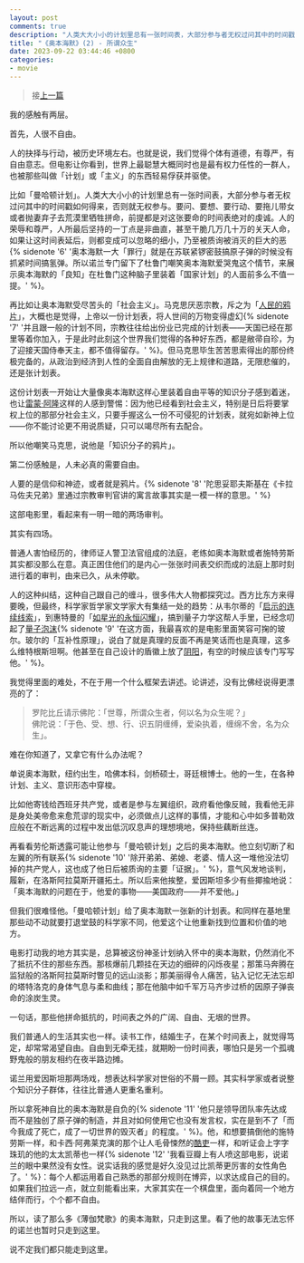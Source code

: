 ```yaml
---
layout: post
comments: true
description: "人类大大小小的计划里总有一张时间表，大部分参与者无权过问其中的时间戳如何得来，否则就无权参与。要问、要想、要行动、要拖儿带女或者抛妻弃子去荒漠里牺牲拼命，前提都是对这张要命的时间表绝对的虔诚。人的荣辱和尊严，人所最后坚持的一丁点是非曲直，甚至干脆几万几十万的关天人命，如果让这时间表延后，则都变成可以忽略的细小，乃至被质询被消灭的巨大的恶。"
title: "《奥本海默》(2) - 所谓众生"
date: 2023-09-22 03:44:46 +0800
categories:
- movie
---
```


> 接[上一篇](/2023/09/the-oppenheimer-movie-1/)

我的感触有两层。

首先，人很不自由。

人的抉择与行动，被历史环境左右。也就是说，我们觉得个体有道德，有尊严，有自由意志。但电影让你看到，世界上最聪慧大概同时也是最有权力任性的一群人，也被那些叫做「计划」或「主义」的东西轻易俘获并驱使。

比如「曼哈顿计划」。人类大大小小的计划里总有一张时间表，大部分参与者无权过问其中的时间戳如何得来，否则就无权参与。要问、要想、要行动、要拖儿带女或者抛妻弃子去荒漠里牺牲拼命，前提都是对这张要命的时间表绝对的虔诚。人的荣辱和尊严，人所最后坚持的一丁点是非曲直，甚至干脆几万几十万的关天人命，如果让这时间表延后，则都变成可以忽略的细小，乃至被质询被消灭的巨大的恶{% sidenote '6' '奥本海默一大「罪行」就是在苏联紧锣密鼓搞原子弹的时候没有抓紧时间搞氢弹。所以诺兰专门留下了杜鲁门嘲笑奥本海默爱哭鬼这个情节，来展示奥本海默的「良知」在杜鲁门这种脑子里装着「国家计划」的人面前多么不值一提。' %}。

再比如让奥本海默受尽苦头的「社会主义」。马克思厌恶宗教，斥之为「[人民的鸦片](https://zh.wikipedia.org/zh-hans/%E7%B2%BE%E7%A5%9E%E9%B8%A6%E7%89%87)」，大概也是觉得，上帝以一份计划表，将人世间的万物变得虚幻{% sidenote '7' '并且跟一般的计划不同，宗教往往给出份业已完成的计划表——天国已经在那里等着你加入，于是此时此刻这个世界我们觉得的各种好东西，都是敝帚自珍，为了迎接天国侍奉天主，都不值得留存。' %}。但马克思毕生苦苦思索得出的那份终极完备的，从政治到经济到人性的全面自由解放的无上规律和道路，无限悲催的，还是张计划表。

这份计划表一开始让大量像奥本海默这样心里装着自由平等的知识分子感到着迷，也让[雷蒙·阿隆](https://zh.wikipedia.org/zh-hans/%E9%9B%B7%E8%92%99%C2%B7%E9%98%BF%E9%9A%86)这样的人感到警惕：因为他已经看到社会主义，特别是日后将要掌权上位的那部分社会主义，只要手握这么一份不可侵犯的计划表，就宛如新神上位——你不能讨论更不用说质疑，只可以竭尽所有去配合。

所以他嘲笑马克思，说他是「知识分子的鸦片」。

第二份感触是，人未必真的需要自由。

人要的是信仰和神迹，或者就是鸦片。{% sidenote '8' '陀思妥耶夫斯基在《卡拉马佐夫兄弟》里通过宗教审判官讲的寓言故事其实是一模一样的意思。' %}

这部电影里，看起来有一明一暗的两场审判。

其实有四场。

普通人害怕经历的，律师证人警卫法官组成的法庭，老练如奥本海默或者施特劳斯其实都没那么在意。真正困住他们的是内心一张张时间表交织而成的法庭上那时刻进行着的审判，由来已久，从未停歇。

人的这种纠结，这种自己跟自己的缠斗，很多伟大人物都探究过。西方比东方来得要晚，但最终，科学家哲学家文学家大有集结一处的趋势：从韦尔蒂的「[启示的连续线索](https://muse.jhu.edu/article/771692/summary)」，到惠特曼的「[如星光的永恒闪耀](https://www.goodreads.com/quotes/8705751-there-is-in-sanest-hours-a-consciousness-a-thought-that)」，搞到量子力学这帮人手里，已经念叨起了[量子泡沫](https://zh.wikipedia.org/zh-hans/%E9%87%8F%E5%AD%90%E6%B3%A1%E6%B2%AB){% sidenote '9' '在这方面，我最喜欢的是电影里面笑容可掬的玻尔。玻尔的「互补性原理」，说白了就是真理的反面不再是笑话而也是真理，这多么维特根斯坦啊。他甚至在自己设计的盾徽上放了[阴阳](https://www.ccnta.cn/article/10641.html)，有空的时候应该专门写写他。' %}。

我觉得里面的难处，不在于用一个什么框架去讲述。论讲述，没有比佛经说得更漂亮的了：

> 罗陀比丘请示佛陀：「世尊，所谓众生者，何以名为众生呢？」\
> 佛陀说：「于色、受、想、行、识五阴缠缚，爱染执着，缠绵不舍，名为众生」。

难在你知道了，又拿它有什么办法呢？

单说奥本海默，纽约出生，哈佛本科，剑桥硕士，哥廷根博士。他的一生，在各种计划、主义、意识形态中穿梭。

比如他寄钱给西班牙共产党，或者是参与左翼组织，政府看他像反贼，我看他无非是身处美帝愈来愈荒谬的现实中，必须做点儿这样的事情，才能和心中如多普勒效应般在不断远离的过程中发出低沉叹息声的理想境地，保持些藕断丝连。

再看看劳伦斯透露可能让他参与「曼哈顿计划」之后的奥本海默。他立刻切断了和左翼的所有联系{% sidenote '10' '除开弟弟、弟媳、老婆、情人这一堆他没法切掉的共产党人，这也成了他日后被质询的主要「证据」。' %}，意气风发地谈判，履新，在洛斯阿拉莫斯开疆拓土。所以后来他挨整，爱因斯坦多少有些揶揄地说：「奥本海默的问题在于，他爱的事物——美国政府——并不爱他。」

但我们很难怪他。「曼哈顿计划」给了奥本海默一张新的计划表。和同样在基地里那些动不动就要打退堂鼓的科学家不同，他爱这个让他重新找到位置和价值的地方。

电影打动我的地方其实是，总算被这份神圣计划纳入怀中的奥本海默，仍然消化不了抵抗不住的那些东西。那核爆前几颗挂在天边的细碎的闪烁夜星；那策马奔腾在监狱般的洛斯阿拉莫斯时瞥见的远山淡影；那美丽得令人痛苦，钻入记忆无法忘却的塔特洛克的身体气息与柔和曲线；那在他脑中如千军万马齐步过桥的因原子弹丧命的涂炭生灵。

一句话，那些他拼命抵抗的，时间表之外的广阔、自由、无垠的世界。

我们普通人的生活其实也一样。读书工作，结婚生子，在某个时间表上，就觉得笃定，却常常渴望自由。自由到无牵无挂，就期盼一份时间表，哪怕只是另一个孤魂野鬼般的朋友相约在夜半路边摊。

诺兰用爱因斯坦那两场戏，想表达科学家对世俗的不屑一顾。其实科学家或者说整个知识分子群体，往往比普通人更重名重利。

所以拿死神自比的奥本海默是自负的{% sidenote '11' '他只是领导团队率先达成而不是独创了原子弹的制造，并且对如何使用它也没有发言权，实在是到不了「而今我成了死亡，成了一切世界的毁灭者」的程度。' %}。他，和想要搞倒他的施特劳斯一样，和卡西·阿弗莱克演的那个让人毛骨悚然的[酷吏](https://en.wikipedia.org/wiki/Boris_Pash)一样，和听证会上字字珠玑的他的太太凯蒂也一样{% sidenote '12' '我看豆瓣上有人喷这部电影，说诺兰的眼中果然没有女性。说实话我的感觉是好久没见过比凯蒂更厉害的女性角色了。' %}：每个人都运用着自己熟悉的那部分规则在博弈，以求达成自己的目的。如果我们拉远一点，就立刻能看出来，大家其实在一个棋盘里，面向着同一个地方结伴而行，个个都不自由。

所以，读了那么多《薄伽梵歌》的奥本海默，只走到这里。看了他的故事无法忘怀的诺兰也暂时只走到这里。

说不定我们都只能走到这里。

[^6]: 
[^7]: 
[^8]: 
[^9]: 
[^10]: 
[^11]: 
[^12]: 